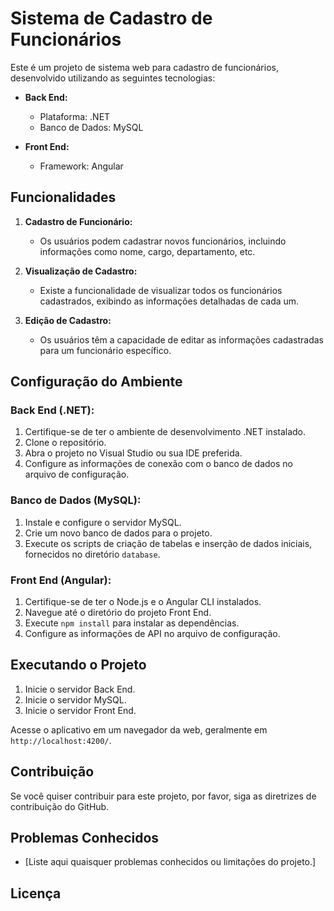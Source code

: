 # Sistema de Cadastro de Funcionários

Este é um projeto de sistema web para cadastro de funcionários, desenvolvido utilizando as seguintes tecnologias:

- **Back End:**
  - Plataforma: .NET
  - Banco de Dados: MySQL

- **Front End:**
  - Framework: Angular

## Funcionalidades

1. **Cadastro de Funcionário:**
   - Os usuários podem cadastrar novos funcionários, incluindo informações como nome, cargo, departamento, etc.

2. **Visualização de Cadastro:**
   - Existe a funcionalidade de visualizar todos os funcionários cadastrados, exibindo as informações detalhadas de cada um.

3. **Edição de Cadastro:**
   - Os usuários têm a capacidade de editar as informações cadastradas para um funcionário específico.

## Configuração do Ambiente

### Back End (.NET):

1. Certifique-se de ter o ambiente de desenvolvimento .NET instalado.
2. Clone o repositório.
3. Abra o projeto no Visual Studio ou sua IDE preferida.
4. Configure as informações de conexão com o banco de dados no arquivo de configuração.

### Banco de Dados (MySQL):

1. Instale e configure o servidor MySQL.
2. Crie um novo banco de dados para o projeto.
3. Execute os scripts de criação de tabelas e inserção de dados iniciais, fornecidos no diretório `database`.

### Front End (Angular):

1. Certifique-se de ter o Node.js e o Angular CLI instalados.
2. Navegue até o diretório do projeto Front End.
3. Execute `npm install` para instalar as dependências.
4. Configure as informações de API no arquivo de configuração.

## Executando o Projeto

1. Inicie o servidor Back End.
2. Inicie o servidor MySQL.
3. Inicie o servidor Front End.

Acesse o aplicativo em um navegador da web, geralmente em `http://localhost:4200/`.

## Contribuição

Se você quiser contribuir para este projeto, por favor, siga as diretrizes de contribuição do GitHub.

## Problemas Conhecidos

- [Liste aqui quaisquer problemas conhecidos ou limitações do projeto.]

## Licença
